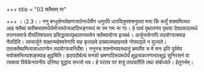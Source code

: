 +++
title = "03 क्लैब्यम् मा"

+++
।।2.3।। ननु बन्धुसेनावेक्षणजातेनाधैर्येण धनुरपि धारयितुमशक्नुवता मया किं
कर्तुं शक्यमित्यत आह क्लैब्यं क्लीबभावमधैर्यमोजस्तेजआदिभङ्गरूपं मा स्म
गमः मा गाः। हे पार्थ पृथातनय पृथया देवप्रसादलब्धे तत्तनयमात्रे
वीर्यातिशयस्य प्रसिद्धत्वात्पृथातनयत्वेन क्लैब्यायोग्य इत्यर्थः।
अर्जुनत्वेनापि तदयोग्यत्वमाह नैतदिति। त्वय्यर्जुने साक्षान्महेश्वरेणापि
सह कृताहवे प्रख्यातमहाप्रभावे नोपपद्यते न युज्यते।
एतत्क्लैब्यमित्यसाधारण्येन तदयोग्यत्वनिर्देशः। ननुनच शक्नोम्यवस्थातुं
भ्रमतीव च मे मनः इति पूर्वमेव मयोक्तभित्याशङ्क्याह क्षुद्रमिति।
हृदयदौर्बल्यं मनसो भ्रमणादिरूपमधैर्यं क्षुद्रत्वकारणत्वात्क्षुद्रं
सुनिरसनं वा त्यक्त्वा विवेकेनापनीय उत्तिष्ठ युद्धाय सज्जो भव। हे परंतप
परं शत्रुं तापयतीति तथा संबोध्यते। हेतुगर्भम्।  
